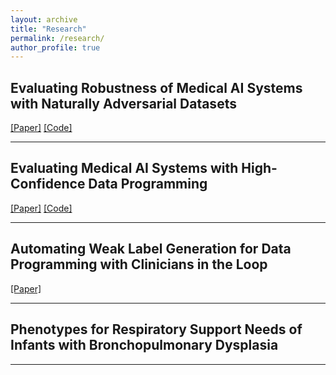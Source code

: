 ```yaml
---
layout: archive
title: "Research"
permalink: /research/
author_profile: true
---
```


## Evaluating Robustness of Medical AI Systems with Naturally Adversarial Datasets 

[[Paper]](https://arxiv.org/pdf/2309.00543) [[Code]](https://github.com/sfpugh/Naturally-Adversarial-Datasets)

---

## Evaluating Medical AI Systems with High-Confidence Data Programming

[[Paper]](https://dl.acm.org/doi/pdf/10.1145/3549942) [[Code]](https://github.com/sfpugh/Evaluating-Alarm-Classifiers-with-High-Confidence-Data-Programming)

---

## Automating Weak Label Generation for Data Programming with Clinicians in the Loop

[[Paper]](https://arxiv.org/pdf/2407.07982)

---

## Phenotypes for Respiratory Support Needs of Infants with Bronchopulmonary Dysplasia

---
